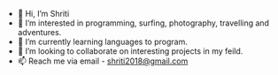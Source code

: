 - 👋 Hi, I’m Shriti
- 👀 I’m interested in programming, surfing, photography, travelling and adventures.
- 🌱 I’m currently learning languages to program.
- 💞️ I’m looking to collaborate on interesting projects in my feild.
- 📫 Reach me via email - shriti2018@gmail.com

<!---
Shriti2801/Shriti2801 is a ✨ special ✨ repository because its `README.md` (this file) appears on your GitHub profile.
You can click the Preview link to take a look at your changes.
--->
